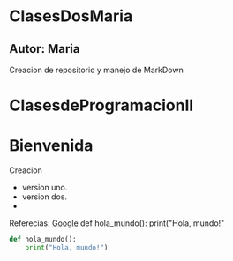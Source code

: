 # ClasesDosMaria
## Autor: Maria
Creacion de repositorio y manejo de MarkDown 
# ClasesdeProgramacionll
# Bienvenida
Creacion
- version uno.
- version dos.
- 
Referecias:
[Google](https://www.google.com)
def hola_mundo():
    print("Hola, mundo!"
  
```python
def hola_mundo():
    print("Hola, mundo!")
```
